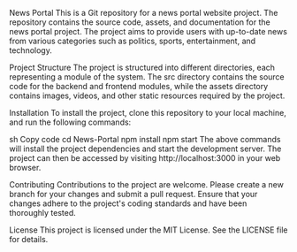 News Portal
This is a Git repository for a news portal website project. The repository contains the source code, assets, and documentation for the news portal project. The project aims to provide users with up-to-date news from various categories such as politics, sports, entertainment, and technology.

Project Structure
The project is structured into different directories, each representing a module of the system. The src directory contains the source code for the backend and frontend modules, while the assets directory contains images, videos, and other static resources required by the project.

Installation
To install the project, clone this repository to your local machine, and run the following commands:

sh
Copy code
cd News-Portal
npm install
npm start
The above commands will install the project dependencies and start the development server. The project can then be accessed by visiting http://localhost:3000 in your web browser.

Contributing
Contributions to the project are welcome. Please create a new branch for your changes and submit a pull request. Ensure that your changes adhere to the project's coding standards and have been thoroughly tested.

License
This project is licensed under the MIT License. See the LICENSE file for details.
